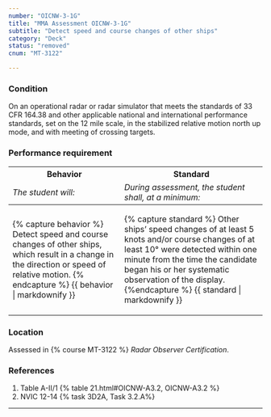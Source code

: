 ```yaml
---
number: "OICNW-3-1G"
title: "MMA Assessment OICNW-3-1G"
subtitle: "Detect speed and course changes of other ships"
category: "Deck"
status: "removed"
cnum: "MT-3122"

---
```

### Condition

On an operational radar or radar simulator that meets the standards of 33 CFR 164.38 and other applicable national and international performance standards, set on the 12 mile scale, in the stabilized relative motion north up mode, and with meeting of crossing targets.

### Performance requirement 

<table width='100%' class='Guidelines'>
 <thead>
 <tr>
     <th class='thirty'>Behavior</th>
     <th class='seventy'>Standard</th>
 </tr>
 <tr>
     <td><em>The student will:</em></td>
     <td><em>During assessment, the student shall, at a minimum:</em></td>
 </tr>
 </thead>
 <tbody>
 

<tr><td>

{% capture behavior %}
Detect speed and course changes of other ships, which result in a change in the direction or speed of relative motion.
{% endcapture %}
{{ behavior | markdownify }}

</td><td>

{% capture standard %}
Other ships’ speed changes of at least 5 knots and/or course changes of at least 10° were detected within one minute from the time the candidate began his or her systematic observation of the display.
{%endcapture %}
{{ standard | markdownify }}

</td></tr>



 </tbody>
 </table>

### Location

Assessed in  {% course  MT-3122 %}  *Radar Observer Certification*.

### References

1.  Table A-II/1 {% table 21.html#OICNW-A3.2, OICNW-A3.2 %}
1.  NVIC 12-14 {% task 3D2A, Task 3.2.A%}

***

